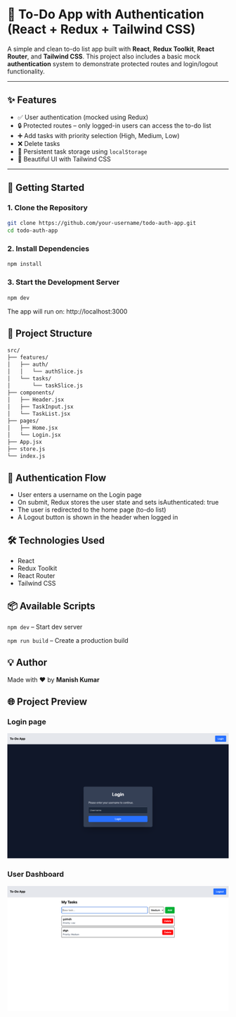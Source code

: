# 📝 To-Do App with Authentication (React + Redux + Tailwind CSS)

A simple and clean to-do list app built with **React**, **Redux Toolkit**, **React Router**, and **Tailwind CSS**. This project also includes a basic mock **authentication** system to demonstrate protected routes and login/logout functionality.

---

## ✨ Features

-   ✅ User authentication (mocked using Redux)
-   🔒 Protected routes – only logged-in users can access the to-do list
-   ➕ Add tasks with priority selection (High, Medium, Low)
-   ❌ Delete tasks
-   💾 Persistent task storage using `localStorage`
-   🎨 Beautiful UI with Tailwind CSS

---

## 🚀 Getting Started

### 1. Clone the Repository

```bash
git clone https://github.com/your-username/todo-auth-app.git
cd todo-auth-app
```

### 2. Install Dependencies

```bash
npm install
```

### 3. Start the Development Server

```bash
npm dev
```

The app will run on: http://localhost:3000

## 🔧 Project Structure

```pgsql
src/
├── features/
│   ├── auth/
│   │   └── authSlice.js
│   └── tasks/
│       └── taskSlice.js
├── components/
│   ├── Header.jsx
│   ├── TaskInput.jsx
│   └── TaskList.jsx
├── pages/
│   ├── Home.jsx
│   └── Login.jsx
├── App.jsx
├── store.js
└── index.js
```

## 🔐 Authentication Flow

-   User enters a username on the Login page
-   On submit, Redux stores the user state and sets isAuthenticated: true
-   The user is redirected to the home page (to-do list)
-   A Logout button is shown in the header when logged in

## 🛠 Technologies Used

-   React
-   Redux Toolkit
-   React Router
-   Tailwind CSS

## 📦 Available Scripts

`npm dev` – Start dev server

`npm run build` – Create a production build

## 💡 Author

Made with ❤️ by **Manish Kumar**

## 🌐 Project Preview

### Login page

![App Screenshot](public/image1.png)

### User Dashboard

![App Screenshot](public/image2.png)
